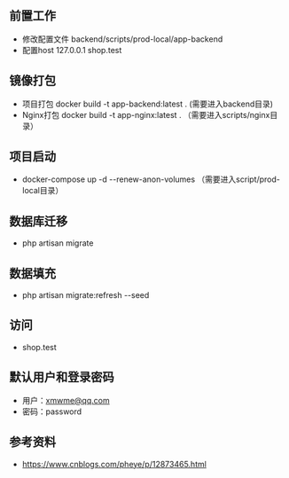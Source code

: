 ## 前置工作
- 修改配置文件 backend/scripts/prod-local/app-backend
- 配置host 127.0.0.1  shop.test

## 镜像打包
- 项目打包 docker build -t  app-backend:latest . (需要进入backend目录)
- Nginx打包 docker build -t  app-nginx:latest . （需要进入scripts/nginx目录）

## 项目启动
- docker-compose up -d --renew-anon-volumes （需要进入script/prod-local目录）

## 数据库迁移
- php artisan migrate

## 数据填充
- php artisan migrate:refresh --seed

## 访问
- shop.test

## 默认用户和登录密码
- 用户：xmwme@qq.com
- 密码：password

## 参考资料
- https://www.cnblogs.com/pheye/p/12873465.html
